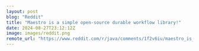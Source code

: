 ```yaml
---
layout: post
blog: "Reddit"
title: "Maestro is a simple open-source durable workflow library!"
date: 2024-08-27T23:12:12Z
image: images/reddit.png
remote_url: "https://www.reddit.com/r/java/comments/1f2v6iu/maestro_is_a_simple_opensource_durable_workflow/"
---
```

